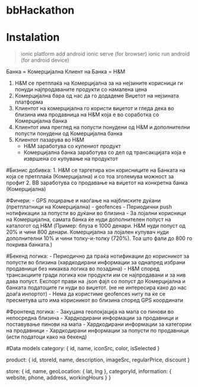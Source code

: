 # bbHackathon

# Instalation
> ionic platform add android
> ionic serve 				(for browser)
> ionic run android			(for android device)



Банка = Комерцијална
Клиент на Банка = H&M


1. H&M се претплаќа на Комерцијална за на нејзините корисници ги понуди најпродаваните продукти со намалена цена
2. Комерцијална бара од нас да го додадеме Виџетот на нејзината платформа
3. Клиентот на комерцијална го користи виџетот и гледа дека во близина има продавница на H&M која е во соработка со Комерцијална банка
4. Клиентот има преглед на попусти понудени од H&M и дополнителни попусти понудени од Комерцијална банка
5. Клиентот пазарува во H&M
	- H&M заработува со купениот продукт
	- Комерцијална банка заработува со дел од трансакцијата која е извршена со купување на продуктот

#Бизнис добивка:
	1. H&M се таргетира кон корисниците на Банката на која се претплаќа (Комерцијална) и со тоа зголемува можност за профит
	2. BB заработува со продавање на виџетот на конкретна банка (Комерцијална)


#Фичери:
	- GPS лоцирање и наоѓање на најблиските дуќани (претплатници на Комерцијална) - geofences 
	- Периодични push нотификации за попусти во дуќани во близина
	- За лојални корисници на Комерцијална, самата банка ќе нуди дополнителен попуст на каталогот од H&M (Пример: блуза е 1000 денари. H&M нуди попуст од 20% и чини 800 денари. Комерцијална за лојален купувач нуди дополнителни 10% и чини толку-и-толку (720%). Тоа што фали до 800 го покрива банката.)
	
		

#Бекенд логика:
	- Периодично да праќа нотификации до корисникот за попусти во близина (хардкодирани информации за однапред избрани продавници без никаква логика во позадина)
	- H&M според трансакциите гради логика кои продукти им се најпродавани и за нив дава попуст. Експорт прави на .json фајл со попуст до Комерцијална и банката податоците ги нуди во виџетот. (не не интересира како до нас доаѓа инпортот)
	- Нема да користиме geofences ниту па ќе се пресметува што има корисникот во близина според GPS координати

#Фронтенд логика:
		- Закуцана геолокјација на мапа со пинови во непосредна близина
		- Хардкодирани информации за продавници и поставување пинови на мапа
		- Хардкодирани информации за категории на продавници
		- Хардкодирани информации за попусти по продавници (исти податоци како на бекенд)

#Data models
category: {
		id,
		name,
		iconSrc,
		color,
		isSelected
}
		
product: {
		id,
		storeId,
		name,
		description,
		imageSrc,
		regularPrice,
		discount
}
		
store: {
		id,
		name,
		geoLocation: {
			lat,
			lng
		},
		categoryId,
		information: {
			website,
			phone,
			address,
			workingHours
		}
}
